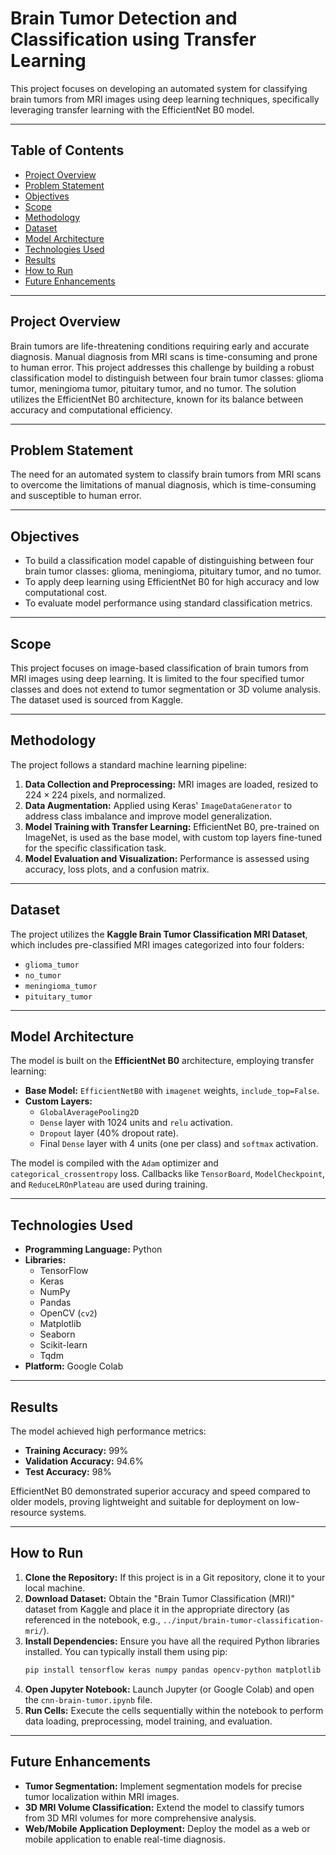 # Brain Tumor Detection and Classification using Transfer Learning

This project focuses on developing an automated system for classifying brain tumors from MRI images using deep learning techniques, specifically leveraging transfer learning with the EfficientNet B0 model.

---

## Table of Contents

* [Project Overview](#project-overview)
* [Problem Statement](#problem-statement)
* [Objectives](#objectives)
* [Scope](#scope)
* [Methodology](#methodology)
* [Dataset](#dataset)
* [Model Architecture](#model-architecture)
* [Technologies Used](#technologies-used)
* [Results](#results)
* [How to Run](#how-to-run)
* [Future Enhancements](#future-enhancements)

---

## Project Overview

Brain tumors are life-threatening conditions requiring early and accurate diagnosis. Manual diagnosis from MRI scans is time-consuming and prone to human error. This project addresses this challenge by building a robust classification model to distinguish between four brain tumor classes: glioma tumor, meningioma tumor, pituitary tumor, and no tumor. The solution utilizes the EfficientNet B0 architecture, known for its balance between accuracy and computational efficiency.

---

## Problem Statement

The need for an automated system to classify brain tumors from MRI scans to overcome the limitations of manual diagnosis, which is time-consuming and susceptible to human error.

---

## Objectives

* To build a classification model capable of distinguishing between four brain tumor classes: glioma, meningioma, pituitary tumor, and no tumor.
* To apply deep learning using EfficientNet B0 for high accuracy and low computational cost.
* To evaluate model performance using standard classification metrics.

---

## Scope

This project focuses on image-based classification of brain tumors from MRI images using deep learning. It is limited to the four specified tumor classes and does not extend to tumor segmentation or 3D volume analysis. The dataset used is sourced from Kaggle.

---

## Methodology

The project follows a standard machine learning pipeline:

1.  **Data Collection and Preprocessing:** MRI images are loaded, resized to $224 \times 224$ pixels, and normalized.
2.  **Data Augmentation:** Applied using Keras' `ImageDataGenerator` to address class imbalance and improve model generalization.
3.  **Model Training with Transfer Learning:** EfficientNet B0, pre-trained on ImageNet, is used as the base model, with custom top layers fine-tuned for the specific classification task.
4.  **Model Evaluation and Visualization:** Performance is assessed using accuracy, loss plots, and a confusion matrix.

---

## Dataset

The project utilizes the **Kaggle Brain Tumor Classification MRI Dataset**, which includes pre-classified MRI images categorized into four folders:
* `glioma_tumor`
* `no_tumor`
* `meningioma_tumor`
* `pituitary_tumor`

---

## Model Architecture

The model is built on the **EfficientNet B0** architecture, employing transfer learning:

* **Base Model:** `EfficientNetB0` with `imagenet` weights, `include_top=False`.
* **Custom Layers:**
    * `GlobalAveragePooling2D`
    * `Dense` layer with 1024 units and `relu` activation.
    * `Dropout` layer (40% dropout rate).
    * Final `Dense` layer with 4 units (one per class) and `softmax` activation.

The model is compiled with the `Adam` optimizer and `categorical_crossentropy` loss. Callbacks like `TensorBoard`, `ModelCheckpoint`, and `ReduceLROnPlateau` are used during training.

---

## Technologies Used

* **Programming Language:** Python
* **Libraries:**
    * TensorFlow
    * Keras
    * NumPy
    * Pandas
    * OpenCV (`cv2`)
    * Matplotlib
    * Seaborn
    * Scikit-learn
    * Tqdm
* **Platform:** Google Colab

---

## Results

The model achieved high performance metrics:

* **Training Accuracy:** 99%
* **Validation Accuracy:** 94.6%
* **Test Accuracy:** 98%

EfficientNet B0 demonstrated superior accuracy and speed compared to older models, proving lightweight and suitable for deployment on low-resource systems.

---

## How to Run

1.  **Clone the Repository:** If this project is in a Git repository, clone it to your local machine.
2.  **Download Dataset:** Obtain the "Brain Tumor Classification (MRI)" dataset from Kaggle and place it in the appropriate directory (as referenced in the notebook, e.g., `../input/brain-tumor-classification-mri/`).
3.  **Install Dependencies:** Ensure you have all the required Python libraries installed. You can typically install them using pip:
    ```bash
    pip install tensorflow keras numpy pandas opencv-python matplotlib seaborn scikit-learn tqdm
    ```
4.  **Open Jupyter Notebook:** Launch Jupyter (or Google Colab) and open the `cnn-brain-tumor.ipynb` file.
5.  **Run Cells:** Execute the cells sequentially within the notebook to perform data loading, preprocessing, model training, and evaluation.

---

## Future Enhancements

* **Tumor Segmentation:** Implement segmentation models for precise tumor localization within MRI images.
* **3D MRI Volume Classification:** Extend the model to classify tumors from 3D MRI volumes for more comprehensive analysis.
* **Web/Mobile Application Deployment:** Deploy the model as a web or mobile application to enable real-time diagnosis.
